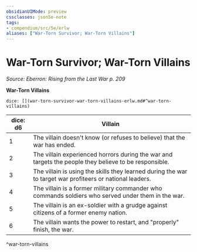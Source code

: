 ```yaml
---
obsidianUIMode: preview
cssclasses: json5e-note
tags:
- compendium/src/5e/erlw
aliases: ["War-Torn Survivor; War-Torn Villains"]
---
```

# War-Torn Survivor; War-Torn Villains
*Source: Eberron: Rising from the Last War p. 209* 

**War-Torn Villains**

`dice: [](war-torn-survivor-war-torn-villains-erlw.md#^war-torn-villains)`

| dice: d6 | Villain |
|----------|---------|
| 1 | The villain doesn't know (or refuses to believe) that the war has ended. |
| 2 | The villain experienced horrors during the war and targets the people they believe to be responsible. |
| 3 | The villain is using the skills they learned during the war to target war profiteers or national leaders. |
| 4 | The villain is a former military commander who commands soldiers who served under them in the war. |
| 5 | The villain is an ex-soldier with a grudge against citizens of a former enemy nation. |
| 6 | The villain wants the power to restart, and "properly" finish, the war. |
^war-torn-villains